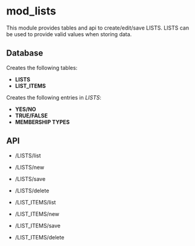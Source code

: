mod_lists
===========

This module provides tables and api to create/edit/save LISTS.  LISTS can be used to provide valid values when storing data.


Database
--------

Creates the following tables:
- **LISTS**
- **LIST_ITEMS**

Creates the following entries in *LISTS*: 
- **YES/NO**
- **TRUE/FALSE**
- **MEMBERSHIP TYPES**


API
---

- /LISTS/list
- /LISTS/new
- /LISTS/save
- /LISTS/delete


- /LIST_ITEMS/list
- /LIST_ITEMS/new
- /LIST_ITEMS/save
- /LIST_ITEMS/delete


